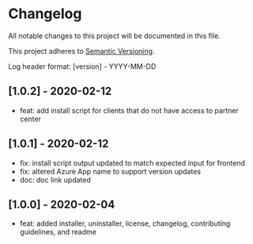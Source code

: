 # Changelog
All notable changes to this project will be documented in this file.

This project adheres to [Semantic Versioning](https://semver.org/spec/v2.0.0.html).

Log header format: [version] - YYYY-MM-DD

## [1.0.2] - 2020-02-12
- feat: add install script for clients that do not have access to partner center

## [1.0.1] - 2020-02-12

- fix: install script output updated to match expected input for frontend
- fix: altered Azure App name to support version updates
- doc: doc link updated

## [1.0.0] - 2020-02-04

- feat: added installer, uninstaller, license, changelog, contributing guidelines, and readme
